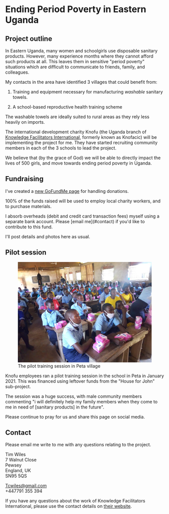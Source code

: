 # Ending Period Poverty in Eastern Uganda 

## Project outline 

In Eastern Uganda, many women and schoolgirls use disposable sanitary products. However, many experience months where they cannot afford such products at all. This leaves them in sensitive "period poverty" situations which are difficult to communicate to friends, family, and colleagues. 

My contacts in the area have identified 3 villages that could benefit from:

1. Training and equipment necessary for manufacturing *washable* sanitary towels.

2. A school-based reproductive health training scheme

The washable towels are ideally suited to rural areas as they rely less heavily on imports.

The international development charity Knofu (the Uganda branch of [Knowledge Facilitators International](https://knowledgefacilitators.org), formerly known as Knofacic) will be implementing the project for me. They have started recruiting community members in each of the 3 schools to lead the project.

We believe that (by the grace of God) we will be able to directly impact the lives of 500 girls, and move towards ending period poverty in Uganda.

## Fundraising 

I've created a [new GoFundMe page](https://gofundme.com/f/end-period-poverty-in-eastern-uganda) for handling donations.

100% of the funds raised will be used to employ local charity workers, and to purchase materials.
<footer>I absorb overheads (debit and credit card transaction fees) myself using a separate bank account. Please [email me](#contact) if you'd like to contribute to this fund.</footer>

I'll post details and photos here as usual. 

## Pilot session

<figure><img src="IMG-20210206-WA0001.jpg" alt="The pilot session" width="590" style="max-width:100%;height:auto;">
<figcaption>The pilot training session in Peta village</figcaption></figure>

Knofu employees ran a pilot training session in the school in Peta in January 2021. This was financed using leftover funds from the "House for John" sub-project.

The session was a huge success, with male community members commenting "i will definitely help my family members when they come to me in need of [sanitary products] in the future". 

Please continue to pray for us and share this page on social media. 

## Contact

Please email me write to me with any questions relating to the project. 

Tim Wiles <br>
7 Walnut Close <br>
Pewsey <br>
England, UK<br>
SN95 5QS

Tcwiles@gmail.com<br>
+447791 355 394


If you have any questions about the work of Knowledge Facilitators International, please use the contact details on [their website](https://knowledgefacilitators.org).
